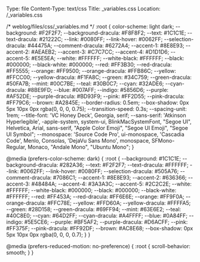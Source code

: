 Type: file
Content-Type: text/css
Title: _variables.css
Location: /_variables.css

/* weblog/files/css/_variables.md */
:root {
  color-scheme: light dark;
  --background: #F2F2F7;
  --background-dracula: #F8F8F2;
  --text: #1C1C1E;
  --text-dracula: #21222C;
  --link: #0080FF;
  --link-hover: #0062FF;
  --selection-dracula: #44475A;
  --comment-dracula: #6272A4;
  --accent-1: #8E8E93;
  --accent-2: #AEAEB2;
  --accent-3: #C7C7CC;
  --accent-4: #D1D1D6;
  --accent-5: #E5E5EA;
  --white: #FFFFFF;
  --white-black: #FFFFFF;
  --black: #000000;
  --black-white: #000000;
  --red: #FF3B30;
  --red-dracula: #FF5555;
  --orange: #FF9500;
  --orange-dracula: #FFB86C;
  --yellow: #FFCC00;
  --yellow-dracula: #F1FA8C;
  --green: #34C759;
  --green-dracula: #50FA7B;
  --mint: #00C7BE;
  --teal: #30B0C7;
  --cyan: #32ADE6;
  --cyan-dracula: #8BE9FD;
  --blue: #007AFF;
  --indigo: #5856D6;
  --purple: #AF52DE;
  --purple-dracula: #BD93F9;
  --pink: #FF2D55;
  --pink-dracula: #FF79C6;
  --brown: #A2845E;
  --border-radius: 0.5em;
  --box-shadow: 0px 5px 10px 0px rgba(0, 0, 0, 0.75);
  --transition-speed: 0.3s;
  --spacing-unit: 1rem;
  --title-font: 'VC Honey Deck', Georgia, serif;
  --sans-serif: 'Atkinson Hyperlegible', -apple-system, system-ui, BlinkMacSystemFont, "Segoe UI", Helvetica, Arial, sans-serif, "Apple Color Emoji", "Segoe UI Emoji", "Segoe UI Symbol";
  --monospace: 'Source Code Pro', ui-monospace, 'Cascadia Code', Menlo, Consolas, 'DejaVu Sans Mono', monospace, SFMono-Regular, Monaco, "Andale Mono", "Ubuntu Mono";
}

@media (prefers-color-scheme: dark) {
  :root {
    --background: #1C1C1E;
    --background-dracula: #282A36;
    --text: #F2F2F7;
    --text-dracula: #FFFFFF;
    --link: #0062FF;
    --link-hover: #0080FF;
    --selection-dracula: #505A76;
    --comment-dracula: #7086C1;
    --accent-1: #8E8E93;
    --accent-2: #636366; 
    --accent-3: #48484A;
    --accent-4: #3A3A3C;
    --accent-5: #2C2C2E;
    --white: #FFFFFF;
    --white-black: #000000;
    --black: #000000;
    --black-white: #FFFFFF;
    --red: #FF453A;
    --red-dracula: #FF6E6E;
    --orange: #FF9F0A;
    --orange-dracula: #FFC78E;
    --yellow: #FFD60A;
    --yellow-dracula: #FFFFA5;
    --green: #28D158;
    --green-dracula: #69FF94;
    --mint: #63E6E2;
    --teal: #40C8E0;
    --cyan: #64D2FF;
    --cyan-dracula: #A4FFFF;
    --blue: #0A84FF;
    --indigo: #5E5CE6;
    --purple: #BF5AF2;
    --purple-dracula: #D6ACFF;
    --pink: #FF375F;
    --pink-dracula: #FF92DF;
    --brown: #AC8E68;
    --box-shadow: 0px 5px 10px 0px rgba(0, 0, 0, 0.7);
  }
}

@media (prefers-reduced-motion: no-preference) {
  :root {
    scroll-behavior: smooth;
  }
}